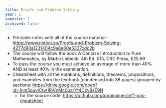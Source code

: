 ```yaml
---
title: Proofs and Problem Solving
year: 1
semester: 2
archived: false
---
```


- Printable notes with all of the course material: https://www.notion.so/Proofs-and-Problem-Solving-4277d93a1231404c9a8e60e5337cdc2b
- The course will follow the book A Concise Introduction to Pure Mathematics, by Martin Liebeck, 4th Ed. 015, CRC Press, £25.99
- To pass the course you must achieve an average of more than 40% AND at least 40% in the examination.
- Cheatsheet with all the notations, definitions, theorems, propositions, and examples from the textbook (condensed into 38 pages) grouped by sections: https://drive.google.com/open?id=1nm5puvICtw1RlVnMc0oarYt4Czv8sE9H
  - for the source code: https://github.com/boramalper/inf1-pps-cheatsheet
